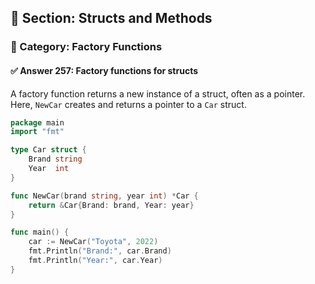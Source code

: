 ## 📘 Section: Structs and Methods  
### 🔹 Category: Factory Functions  
#### ✅ Answer 257: Factory functions for structs

A factory function returns a new instance of a struct, often as a pointer. Here, `NewCar` creates and returns a pointer to a `Car` struct.

```go
package main
import "fmt"

type Car struct {
    Brand string
    Year  int
}

func NewCar(brand string, year int) *Car {
    return &Car{Brand: brand, Year: year}
}

func main() {
    car := NewCar("Toyota", 2022)
    fmt.Println("Brand:", car.Brand)
    fmt.Println("Year:", car.Year)
}
```

